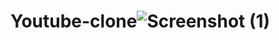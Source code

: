 # Youtube-clone![Screenshot (1)](https://github.com/Abhinavkushwaha88/Youtube-clone/assets/124141439/9ed2cea4-2d80-45e0-a44b-f930eda84d72)
